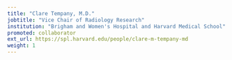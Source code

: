 ```yaml
---
title: "Clare Tempany, M.D."
jobtitle: "Vice Chair of Radiology Research"
institution: "Brigham and Women's Hospital and Harvard Medical School"
promoted: collaborator
ext_url: https://spl.harvard.edu/people/clare-m-tempany-md
weight: 1
---
```



